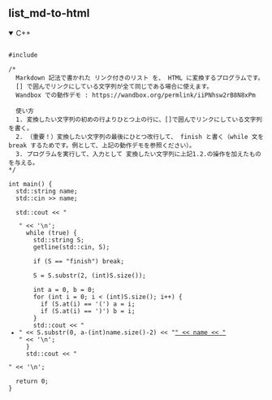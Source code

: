 ## list_md-to-html

<details open>
<summary>C++</summary>

<pre><code>
#include <iostream>

/*
  Markdown 記法で書かれた リンク付きのリスト を、 HTML に変換するプログラムです。
  [] で囲んでリンクにしている文字列が全て同じである場合に使えます。
  Wandbox での動作デモ : https://wandbox.org/permlink/iiPNhsw2rB8N8xPm

  使い方
  1. 変換したい文字列の初めの行よりひとつ上の行に、[]で囲んでリンクにしている文字列を書く。
  2. （重要！）変換したい文字列の最後にひとつ改行して、 finish と書く（while 文を break するためです。例として、上記の動作デモを参照ください）。
  3. プログラムを実行して、入力として 変換したい文字列に上記1.2.の操作を加えたもの を与える。
*/

int main() {
  std::string name;
  std::cin >> name;
  
  std::cout << "<ul>" << '\n';
  while (true) {
    std::string S;
    getline(std::cin, S);
    
    if (S == "finish") break;

    S = S.substr(2, (int)S.size());

    int a = 0, b = 0;
    for (int i = 0; i < (int)S.size(); i++) {
      if (S.at(i) == '(') a = i;
      if (S.at(i) == ')') b = i;
    }
    std::cout << "  <li>" << S.substr(0, a-(int)name.size()-2) << "<a href=\"" << S.substr(a+1, b-a-1) << "\">" << name << "</a></li>" << '\n';
  }
  std::cout << "</ul>" << '\n';

  return 0;
}

</code></pre>
</details>

